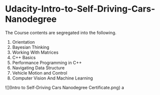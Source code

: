 # Udacity-Intro-to-Self-Driving-Cars-Nanodegree

The Course contents are segregated into the following.

1. Orientation
2. Bayesian Thinking
3. Working With Matrices
4. C++ Basics
5. Performance Programming in C++
6. Navigating Data Structure
7. Vehicle Motion and Control
8. Computer Vision And Machine Learning

![](Intro to Self-Driving Cars Nanodegree Certificate.png)
a
